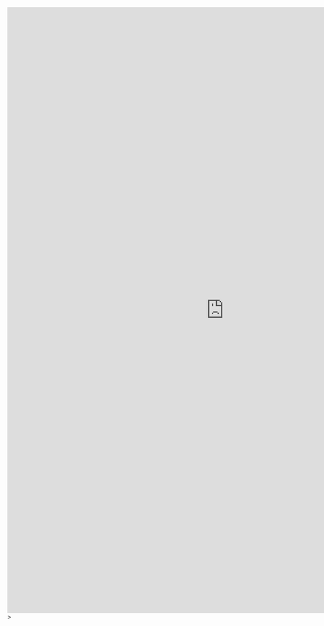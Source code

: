 <iframe allowtransparency="true" frameborder="0" scrolling="no" src="https://udsllc.gumroad.com/l/uds-international/" style="border: none; height: 1400px;
width: 1000px;"> </iframe>>
